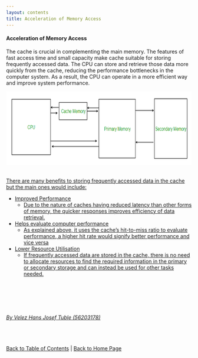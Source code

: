```yaml
---
layout: contents
title: Acceleration of Memory Access
---
```


#### Acceleration of Memory Access

The cache is crucial in complementing the main memory. The features of fast access time and small capacity make cache suitable for storing frequently accessed data. The CPU can store and retrieve those data more quickly from the cache, reducing the performance bottlenecks in the computer system. As a result, the CPU can operate in a more efficient way and improve system performance.

<a href="https://www.geeksforgeeks.org/cache-memory-in-computer-organization/"><img src="./media/P6.png" alt="Image" height=200 width=auto>
<br/> <br/>

There are many benefits to storing frequently accessed data in the cache but the main ones would include:
- Improved Performance
  - Due to the nature of caches having reduced latency than other forms of memory, the quicker responses improves efficiency of data retrieval.
- Helps evaluate computer performance
  - As explained above, it uses the cache’s hit-to-miss ratio to evaluate performance, a higher hit rate would signify better performance and vice versa
- Lower Resource Utilisation
  - If frequently accessed data are stored in the cache, there is no need to allocate resources to find the required information in the primary or secondary storage and can instead be used for other tasks needed.
<br/> <br/>

<br/> <br/> <br/>
###### By Velez Hans Josef Tuble (56203178)
<br/> <br/>
[Back to Table of Contents](../table_of_contents.md) | [Back to Home Page](../index.md)
